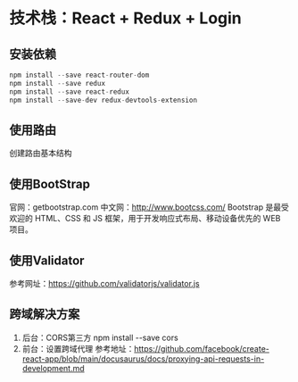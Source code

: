 # 技术栈：React + Redux + Login

## 安装依赖
```js
npm install --save react-router-dom
npm install --save redux
npm install --save react-redux
npm install --save-dev redux-devtools-extension
```

## 使用路由
创建路由基本结构

## 使用BootStrap
官网：getbootstrap.com
中文网：http://www.bootcss.com/
Bootstrap 是最受欢迎的 HTML、CSS 和 JS 框架，用于开发响应式布局、移动设备优先的 WEB 项目。

## 使用Validator
参考网址：https://github.com/validatorjs/validator.js

## 跨域解决方案
1. 后台：CORS第三方
    npm install --save cors
2. 前台：设置跨域代理
    参考地址：https://github.com/facebook/create-react-app/blob/main/docusaurus/docs/proxying-api-requests-in-development.md